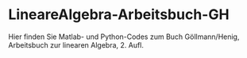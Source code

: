 # LineareAlgebra-Arbeitsbuch-GH
Hier finden Sie Matlab- und Python-Codes zum Buch Göllmann/Henig, Arbeitsbuch zur linearen Algebra, 2. Aufl.

